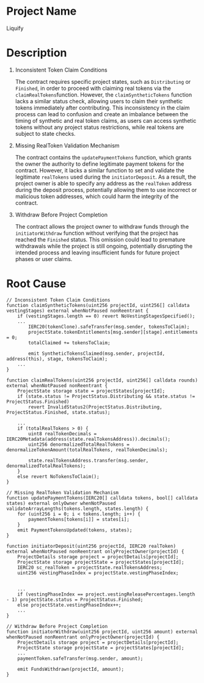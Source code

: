 # Project Name
Liquify

# Description
1. Inconsistent Token Claim Conditions
    
    The contract requires specific project states, such as `Distributing` or `Finished`, in order to proceed with claiming real tokens via the `claimRealTokens`function. However, the `claimSyntheticTokens` function lacks a similar status check, allowing users to claim their synthetic tokens immediately after contributing. This inconsistency in the claim process can lead to confusion and create an imbalance between the timing of synthetic and real token claims, as users can access synthetic tokens without any project status restrictions, while real tokens are subject to state checks.
    
2. Missing RealToken Validation Mechanism
    
    The contract contains the `updatePaymentTokens` function, which grants the owner the authority to define legitimate payment tokens for the contract. However, it lacks a similar function to set and validate the legitimate `realTokens` used during the `initiatorDeposit`. As a result, the project owner is able to specify any address as the `realToken` address during the deposit process, potentially allowing them to use incorrect or malicious token addresses, which could harm the integrity of the contract.
    
3. Withdraw Before Project Completion
    
    The contract allows the project owner to withdraw funds through the `initiatorWithdraw` function without verifying that the project has reached the `Finished` status. This omission could lead to premature withdrawals while the project is still ongoing, potentially disrupting the intended process and leaving insufficient funds for future project phases or user claims.

# Root Cause
```solidity
// Inconsistent Token Claim Conditions
function claimSyntheticTokens(uint256 projectId, uint256[] calldata vestingStages) external whenNotPaused nonReentrant {
    if (vestingStages.length == 0) revert NoVestingStagesSpecified();
    ...
        IERC20(tokenClone).safeTransfer(msg.sender, tokensToClaim);
        projectState.tokenEntitlements[msg.sender][stage].entitlements = 0;
        totalClaimed += tokensToClaim;

        emit SyntheticTokensClaimed(msg.sender, projectId, address(this), stage, tokensToClaim);
    ...
}

function claimRealTokens(uint256 projectId, uint256[] calldata rounds) external whenNotPaused nonReentrant {
    ProjectState storage state = projectStates[projectId];
    if (state.status != ProjectStatus.Distributing && state.status != ProjectStatus.Finished)
        revert InvalidStatus2(ProjectStatus.Distributing, ProjectStatus.Finished, state.status);

    ...
    if (totalRealTokens > 0) {
        uint8 realTokenDecimals = IERC20Metadata(address(state.realTokensAddress)).decimals();
        uint256 denormalizedTotalRealTokens = denormalizeTokenAmount(totalRealTokens, realTokenDecimals);

        state.realTokensAddress.transfer(msg.sender, denormalizedTotalRealTokens);
    }
    else revert NoTokensToClaim();
}

// Missing RealToken Validation Mechanism
function updatePaymentTokens(IERC20[] calldata tokens, bool[] calldata states) external onlyOwner whenNotPaused validateArrayLengths(tokens.length, states.length) {
    for (uint256 i = 0; i < tokens.length; i++) {
        paymentTokens[tokens[i]] = states[i];
    }
    emit PaymentTokensUpdated(tokens, states);
}

function initiatorDeposit(uint256 projectId, IERC20 realToken) external whenNotPaused nonReentrant onlyProjectOwner(projectId) {
    ProjectDetails storage project = projectDetails[projectId];
    ProjectState storage projectState = projectStates[projectId];
    IERC20 sc_realToken = projectState.realTokensAddress;
    uint256 vestingPhaseIndex = projectState.vestingPhaseIndex;


    ...
    if (vestingPhaseIndex == project.vestingReleasePercentages.length - 1) projectState.status = ProjectStatus.Finished;
    else projectState.vestingPhaseIndex++;
    ...
}

// Withdraw Before Project Completion
function initiatorWithdraw(uint256 projectId, uint256 amount) external whenNotPaused nonReentrant onlyProjectOwner(projectId) {
    ProjectDetails storage project = projectDetails[projectId];
    ProjectState storage projectState = projectStates[projectId];
    ...
    paymentToken.safeTransfer(msg.sender, amount);

    emit FundsWithdrawn(projectId, amount);
}